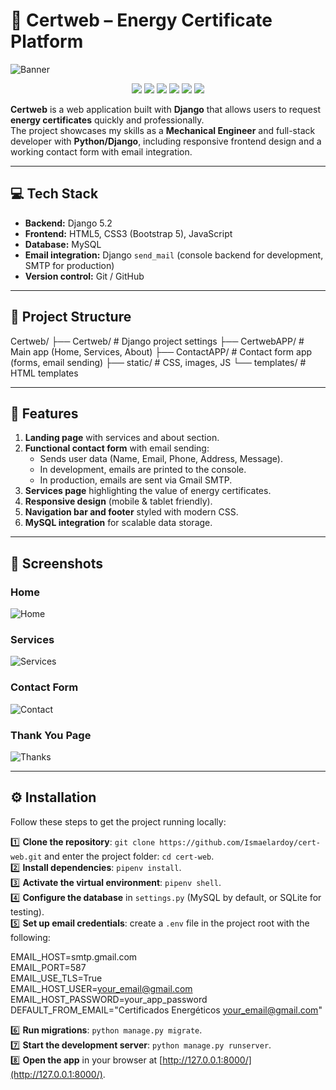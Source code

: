 # 🌿 Certweb – Energy Certificate Platform

![Banner](docs/images/banner.png) <!-- Replace with your own screenshot -->

<p align="center">
  <img src="https://img.shields.io/badge/Python-3.13-blue?logo=python&logoColor=white" />
  <img src="https://img.shields.io/badge/Django-5.2-darkgreen?logo=django&logoColor=white" />
  <img src="https://img.shields.io/badge/MySQL-8.0-orange?logo=mysql&logoColor=white" />
  <img src="https://img.shields.io/badge/HTML5-E34F26?logo=html5&logoColor=white" />
  <img src="https://img.shields.io/badge/CSS3-1572B6?logo=css3&logoColor=white" />
  <img src="https://img.shields.io/badge/Bootstrap-5-7952B3?logo=bootstrap&logoColor=white" />
</p>

**Certweb** is a web application built with **Django** that allows users to request **energy certificates** quickly and professionally.  
The project showcases my skills as a **Mechanical Engineer** and full-stack developer with **Python/Django**, including responsive frontend design and a working contact form with email integration.

---

## 💻 Tech Stack

- **Backend:** Django 5.2  
- **Frontend:** HTML5, CSS3 (Bootstrap 5), JavaScript  
- **Database:** MySQL  
- **Email integration:** Django `send_mail` (console backend for development, SMTP for production)  
- **Version control:** Git / GitHub  

---

## 📂 Project Structure
Certweb/
├── Certweb/ # Django project settings
├── CertwebAPP/ # Main app (Home, Services, About)
├── ContactAPP/ # Contact form app (forms, email sending)
├── static/ # CSS, images, JS
└── templates/ # HTML templates

---

## 🚀 Features

1. **Landing page** with services and about section.  
2. **Functional contact form** with email sending:  
   - Sends user data (Name, Email, Phone, Address, Message).  
   - In development, emails are printed to the console.  
   - In production, emails are sent via Gmail SMTP.  
3. **Services page** highlighting the value of energy certificates.  
4. **Responsive design** (mobile & tablet friendly).  
5. **Navigation bar and footer** styled with modern CSS.  
6. **MySQL integration** for scalable data storage.  

---

## 📸 Screenshots

### Home
![Home](docs/images/home.png)

### Services
![Services](docs/images/services.png)

### Contact Form
![Contact](docs/images/contact.png)

### Thank You Page
![Thanks](docs/images/thanks.png)

---

## ⚙️ Installation

Follow these steps to get the project running locally:

1️⃣ **Clone the repository**: `git clone https://github.com/Ismaelardoy/cert-web.git` and enter the project folder: `cd cert-web`.  
2️⃣ **Install dependencies**: `pipenv install`.  
3️⃣ **Activate the virtual environment**: `pipenv shell`.  
4️⃣ **Configure the database** in `settings.py` (MySQL by default, or SQLite for testing).  
5️⃣ **Set up email credentials**: create a `.env` file in the project root with the following:

EMAIL_HOST=smtp.gmail.com  
EMAIL_PORT=587  
EMAIL_USE_TLS=True  
EMAIL_HOST_USER=your_email@gmail.com  
EMAIL_HOST_PASSWORD=your_app_password  
DEFAULT_FROM_EMAIL="Certificados Energéticos <your_email@gmail.com>"

6️⃣ **Run migrations**: `python manage.py migrate`.  
7️⃣ **Start the development server**: `python manage.py runserver`.  
8️⃣ **Open the app** in your browser at [http://127.0.0.1:8000/](http://127.0.0.1:8000/).
